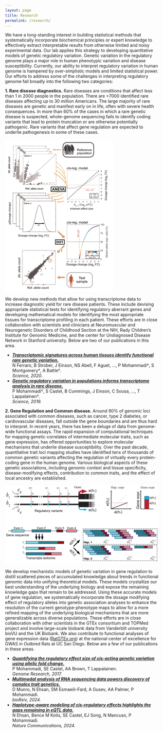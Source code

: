 ```yaml
---
layout: page
title: Research
permalink: /research/
---
```


We have a long-standing interest in building statistical methods that systematically incorporate biochemical principles or expert knowledge to effectively extract interpretable results from otherwise limited and noisy experimental data. Our lab applies this strategy to developing quantitative models of genetic regulatory variation. Genetic variation in the regulatory genome plays a major role in human phenotypic variation and disease susceptibility. Currently, our ability to interpret regulatory variation in human genome is hampered by over-simplistic models and limited statistical power. Our efforts to address some of the challenges in interpreting regulatory genome fall broadly into the following two categories:

**1. Rare disease diagnostics.** Rare diseases are conditions that affect less than 1 in 2000 people in the population. There are >7000 identified rare diseases affecting up to 30 million Americans. The large majority of rare diseases are genetic and manifest early on in life, often with severe health consequences. In more than 60% of the cases in which a rare genetic disease is suspected, whole-genome sequencing fails to identify coding variants that lead to protein truncation or are otherwise potentially pathogenic. Rare variants that affect gene regulation are expected to underlie pathogenesis in some of these cases.

![ANEVA-DOT figure](/assets/images/research_1.png)

We develop new methods that allow for using transcriptome data to increase diagnostic yield for rare disease patients. These include devising appropriate statistical tests for identifying regulatory aberrant genes and developing mathematical models for identifying the most appropriate tissues for transcriptome profiling in each patient. These efforts are in close collaboration with scientists and clinicians at Neuromuscular and Neurogenetic Disorders of Childhood Section at the NIH, Rady Children’s Institute for Genomic Medicine, and the center for Undiagnosed Disease Network in Stanford university. Below are two of our publications in this area.

- [***Transcriptomic signatures across human tissues identify functional rare genetic variation.***](https://www.science.org/doi/10.1126/science.aaz5900)<br>
N Ferraro, B Strober, J Einson, NS Abell, F Aguet, ..., P Mohammadi†, S Montgomery†, A Battle†.<br>
*Science, 2020.*
- [***Genetic regulatory variation in populations informs transcriptome analysis in rare disease.***](https://www.science.org/doi/10.1126/science.aay0256)<br>
P Mohammadi†, S Castel, B Cummings, J Einson, C Sousa, ..., T Lappalainen†.<br>
*Science, 2019.*

**2. Gene Regulation and Common disease.** Around 90% of genomic loci associated with common diseases, such as cancer, type 2 diabetes, or cardiovascular diseases, fall outside the gene boundaries and are thus hard to interpret. In recent years, there has been a deluge of data from genome-wide functional assays. The rapid expansion of computational techniques for mapping genetic correlates of intermediate molecular traits, such as gene expression, has offered opportunities to explore molecular mechanisms that underlie disease susceptibility. Over the past decade, quantitative trait loci mapping studies have identified tens of thousands of common genetic variants affecting the regulation of virtually every protein-coding gene in the human genome. Various biological aspects of these genetic associations, including genomic context and tissue specificity, disease-modifying effects, contribution to common traits, and the effect of local ancestry are established.

![Allele-specific expression figure](/assets/images/research_2.png)

We develop mechanistic models of genetic variation in gene regulation to distill scattered pieces of accumulated knowledge about trends in functional genomic data into unifying theoretical models. These models crystallize our best understanding of the underlying biology and expose the remaining knowledge gaps that remain to be addressed. Using these accurate models of gene regulation, we systematically incorporate the dosage modifying effect of regulatory alleles into genetic association analyses to enhance the resolution of the current genotype-phenotype maps to allow for a more refined mapping of the underlying biological mechanisms that are more generalizable across diverse populations. These efforts are in close collaboration with other scientists in the GTEx consortium and TOPMed project and involve large-scale biobank data from Vanderbilt university bioVU and the UK Biobank. We also contribute to functional analyses of gene expression data ([RatGTEx.org](https://ratgtex.org/)) at the national center of excellence for GWAS in Outbred Rats at UC San Diego. Below are a few of our publications in these areas.

- [***Quantifying the regulatory effect size of cis-acting genetic variation using allelic fold change.***](https://genome.cshlp.org/content/27/11/1872.long)<br>
P Mohammadi, SE Castel, AA Brown, T Lappalainen.<br>
*Genome Research, 2017.*
- [***Multimodal analysis of RNA sequencing data powers discovery of complex trait genetics.***](https://www.biorxiv.org/content/10.1101/2024.05.14.594051v1)<br>
D Munro, N Ehsan, SM Esmaeili-Fard, A Gusev, AA Palmer, P Mohammadi.<br>
*bioRxiv, 2024.*
- [***Haplotype-aware modeling of cis-regulatory effects highlights the gaps remaining in eQTL data.***](https://www.nature.com/articles/s41467-024-44710-8)<br>
N Ehsan, Bence M Kotis, SE Castel, EJ Song, N Mancuso, P Mohammadi.<br>
*Nature Communications, 2024.*
